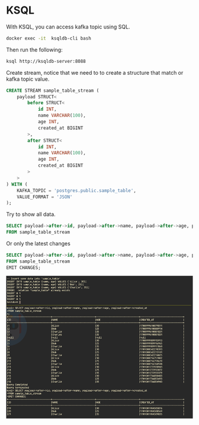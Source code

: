 # KSQL

With KSQL, you can access kafka topic using SQL.

```bash
docker exec -it  ksqldb-cli bash
```

Then run the following:

```bash
ksql http://ksqldb-server:8088
```

Create stream, notice that we need to to create a structure that match or kafka topic value.

```sql
CREATE STREAM sample_table_stream (
    payload STRUCT<
        before STRUCT<
            id INT,
            name VARCHAR(100),
            age INT,
            created_at BIGINT
        >,
        after STRUCT<
            id INT,
            name VARCHAR(100),
            age INT,
            created_at BIGINT
        >
    >
) WITH (
    KAFKA_TOPIC = 'postgres.public.sample_table',
    VALUE_FORMAT = 'JSON'
);
```

Try to show all data.

```sql
SELECT payload->after->id, payload->after->name, payload->after->age, payload->after->created_at
FROM sample_table_stream 
```

Or only the latest changes

```sql
SELECT payload->after->id, payload->after->name, payload->after->age, payload->after->created_at
FROM sample_table_stream 
EMIT CHANGES;
```

![](img/ksql-insert.png)